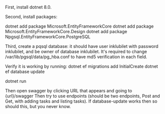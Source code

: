 First, install dotnet 8.0.

Second, install packages:

dotnet add package Microsoft.EntityFrameworkCore
dotnet add package Microsoft.EntityFrameworkCore.Design
dotnet add package Npgsql.EntityFrameworkCore.PostgreSQL

Third, create a pqsql database: it should have user inklubilet with password inklubilet, and be owner of database inklubilet. It's required to change /var/lib/pgsql/data/pg_hba.conf to have md5 verification in each field.

Verify it is working by running:
dotnet ef migrations add InitialCreate
dotnet ef database update

dotnet run

Then open swagger by clicking URL that appears and going to {url}/swagger
Then try to use endpoints (should be two endpoints, Post and Get, with adding tasks and listing tasks). If database-update works then so should this, but you never know.